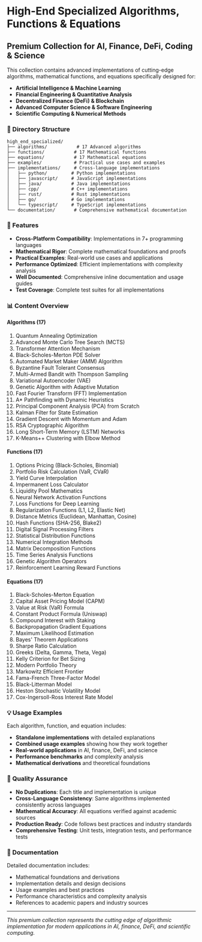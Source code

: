 # High-End Specialized Algorithms, Functions & Equations

## Premium Collection for AI, Finance, DeFi, Coding & Science

This collection contains advanced implementations of cutting-edge algorithms, mathematical functions, and equations specifically designed for:

- **Artificial Intelligence & Machine Learning**
- **Financial Engineering & Quantitative Analysis**
- **Decentralized Finance (DeFi) & Blockchain**
- **Advanced Computer Science & Software Engineering**
- **Scientific Computing & Numerical Methods**

### 📁 Directory Structure

```
high_end_specialized/
├── algorithms/           # 17 Advanced algorithms
├── functions/           # 17 Mathematical functions
├── equations/           # 17 Mathematical equations
├── examples/            # Practical use cases and examples
├── implementations/     # Cross-language implementations
│   ├── python/         # Python implementations
│   ├── javascript/     # JavaScript implementations
│   ├── java/           # Java implementations
│   ├── cpp/            # C++ implementations
│   ├── rust/           # Rust implementations
│   ├── go/             # Go implementations
│   └── typescript/     # TypeScript implementations
└── documentation/       # Comprehensive mathematical documentation
```

### 🚀 Features

- **Cross-Platform Compatibility**: Implementations in 7+ programming languages
- **Mathematical Rigor**: Complete mathematical foundations and proofs
- **Practical Examples**: Real-world use cases and applications
- **Performance Optimized**: Efficient implementations with complexity analysis
- **Well Documented**: Comprehensive inline documentation and usage guides
- **Test Coverage**: Complete test suites for all implementations

### 📊 Content Overview

#### Algorithms (17)
1. Quantum Annealing Optimization
2. Advanced Monte Carlo Tree Search (MCTS)
3. Transformer Attention Mechanism
4. Black-Scholes-Merton PDE Solver
5. Automated Market Maker (AMM) Algorithm
6. Byzantine Fault Tolerant Consensus
7. Multi-Armed Bandit with Thompson Sampling
8. Variational Autoencoder (VAE)
9. Genetic Algorithm with Adaptive Mutation
10. Fast Fourier Transform (FFT) Implementation
11. A* Pathfinding with Dynamic Heuristics
12. Principal Component Analysis (PCA) from Scratch
13. Kalman Filter for State Estimation
14. Gradient Descent with Momentum and Adam
15. RSA Cryptographic Algorithm
16. Long Short-Term Memory (LSTM) Networks
17. K-Means++ Clustering with Elbow Method

#### Functions (17)
1. Options Pricing (Black-Scholes, Binomial)
2. Portfolio Risk Calculation (VaR, CVaR)
3. Yield Curve Interpolation
4. Impermanent Loss Calculator
5. Liquidity Pool Mathematics
6. Neural Network Activation Functions
7. Loss Functions for Deep Learning
8. Regularization Functions (L1, L2, Elastic Net)
9. Distance Metrics (Euclidean, Manhattan, Cosine)
10. Hash Functions (SHA-256, Blake2)
11. Digital Signal Processing Filters
12. Statistical Distribution Functions
13. Numerical Integration Methods
14. Matrix Decomposition Functions
15. Time Series Analysis Functions
16. Genetic Algorithm Operators
17. Reinforcement Learning Reward Functions

#### Equations (17)
1. Black-Scholes-Merton Equation
2. Capital Asset Pricing Model (CAPM)
3. Value at Risk (VaR) Formula
4. Constant Product Formula (Uniswap)
5. Compound Interest with Staking
6. Backpropagation Gradient Equations
7. Maximum Likelihood Estimation
8. Bayes' Theorem Applications
9. Sharpe Ratio Calculation
10. Greeks (Delta, Gamma, Theta, Vega)
11. Kelly Criterion for Bet Sizing
12. Modern Portfolio Theory
13. Markowitz Efficient Frontier
14. Fama-French Three-Factor Model
15. Black-Litterman Model
16. Heston Stochastic Volatility Model
17. Cox-Ingersoll-Ross Interest Rate Model

### 💡 Usage Examples

Each algorithm, function, and equation includes:
- **Standalone implementations** with detailed explanations
- **Combined usage examples** showing how they work together
- **Real-world applications** in AI, finance, DeFi, and science
- **Performance benchmarks** and complexity analysis
- **Mathematical derivations** and theoretical foundations

### 🔬 Quality Assurance

- **No Duplications**: Each title and implementation is unique
- **Cross-Language Consistency**: Same algorithms implemented consistently across languages
- **Mathematical Accuracy**: All equations verified against academic sources
- **Production Ready**: Code follows best practices and industry standards
- **Comprehensive Testing**: Unit tests, integration tests, and performance tests

### 📖 Documentation

Detailed documentation includes:
- Mathematical foundations and derivations
- Implementation details and design decisions
- Usage examples and best practices
- Performance characteristics and complexity analysis
- References to academic papers and industry sources

---

*This premium collection represents the cutting edge of algorithmic implementation for modern applications in AI, finance, DeFi, and scientific computing.*
